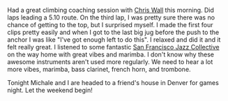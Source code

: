 Had a great climbing coaching session with [Chris Wall](http://www.totalclimbing.com/page.php?pname=training/personal) this morning. Did laps leading a 5.10 route. On the third lap, I was pretty sure there was no chance of getting to the top, but I surprised myself. I made the first four clips pretty easily and when I got to the last big jug before the push to the anchor I was like "I've got enough left to do this". I relaxed and did it and it felt really great. I listened to some fantastic [San Francisco Jazz Collective](http://www.sfjazz.org/SFJAZZCollective/2010/index.asp) on the way home with great vibes and marimba. I don't know why these awesome instruments aren't used more regularly. We need to hear a lot more vibes, marimba, bass clarinet, french horn, and trombone.

Tonight Michale and I are headed to a friend's house in Denver for games night. Let the weekend begin!